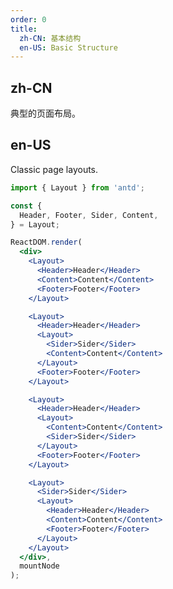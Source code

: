 ```yaml
---
order: 0
title:
  zh-CN: 基本结构
  en-US: Basic Structure
---
```


## zh-CN

典型的页面布局。

## en-US

Classic page layouts.

````jsx
import { Layout } from 'antd';

const {
  Header, Footer, Sider, Content,
} = Layout;

ReactDOM.render(
  <div>
    <Layout>
      <Header>Header</Header>
      <Content>Content</Content>
      <Footer>Footer</Footer>
    </Layout>

    <Layout>
      <Header>Header</Header>
      <Layout>
        <Sider>Sider</Sider>
        <Content>Content</Content>
      </Layout>
      <Footer>Footer</Footer>
    </Layout>

    <Layout>
      <Header>Header</Header>
      <Layout>
        <Content>Content</Content>
        <Sider>Sider</Sider>
      </Layout>
      <Footer>Footer</Footer>
    </Layout>

    <Layout>
      <Sider>Sider</Sider>
      <Layout>
        <Header>Header</Header>
        <Content>Content</Content>
        <Footer>Footer</Footer>
      </Layout>
    </Layout>
  </div>,
  mountNode
);
````

<style>
#components-layout-demo-basic .code-box-demo {
  text-align: center;
}
#components-layout-demo-basic .ant-layout-header,
#components-layout-demo-basic .ant-layout-footer {
  background: #7dbcea;
  color: #fff;
}
#components-layout-demo-basic .ant-layout-footer {
  line-height: 1.5;
}
#components-layout-demo-basic .ant-layout-sider {
  background: #3ba0e9;
  color: #fff;
  line-height: 120px;
}
#components-layout-demo-basic .ant-layout-content {
  background: rgba(16, 142, 233, 1);
  color: #fff;
  min-height: 120px;
  line-height: 120px;
}
#components-layout-demo-basic > .code-box-demo > div > .ant-layout {
  margin-bottom: 48px;
}
#components-layout-demo-basic > .code-box-demo > div > .ant-layout:last-child {
  margin: 0;
}
</style>
